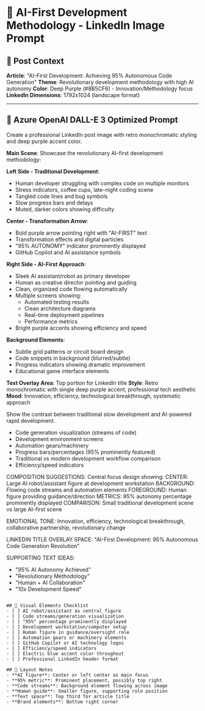 # 🤖 AI-First Development Methodology - LinkedIn Image Prompt

## 🎯 Post Context

**Article**: "AI-First Development: Achieving 95% Autonomous Code Generation"
**Theme**: Revolutionary development methodology with high AI autonomy
**Color**: Deep Purple (#8B5CF6) - Innovation/Methodology focus
**LinkedIn Dimensions**: 1792x1024 (landscape format)

---

## 📝 Azure OpenAI DALL-E 3 Optimized Prompt

Create a professional LinkedIn post image with retro monochromatic styling and deep purple accent color.

**Main Scene**: Showcase the revolutionary AI-first development methodology:

**Left Side - Traditional Development**:

- Human developer struggling with complex code on multiple monitors
- Stress indicators, coffee cups, late-night coding scene
- Tangled code lines and bug symbols
- Slow progress bars and delays
- Muted, darker colors showing difficulty

**Center - Transformation Arrow**:

- Bold purple arrow pointing right with "AI-FIRST" text
- Transformation effects and digital particles
- "95% AUTONOMY" indicator prominently displayed
- GitHub Copilot and AI assistance symbols

**Right Side - AI-First Approach**:

- Sleek AI assistant/robot as primary developer
- Human as creative director pointing and guiding
- Clean, organized code flowing automatically
- Multiple screens showing:
  - Automated testing results
  - Clean architecture diagrams
  - Real-time deployment pipelines
  - Performance metrics
- Bright purple accents showing efficiency and speed

**Background Elements**:

- Subtle grid patterns or circuit board design
- Code snippets in background (blurred/subtle)
- Progress indicators showing dramatic improvement
- Educational game interface elements

**Text Overlay Area**: Top portion for LinkedIn title
**Style**: Retro monochromatic with single deep purple accent, professional tech aesthetic
**Mood**: Innovation, efficiency, technological breakthrough, systematic approach

Show the contrast between traditional slow development and AI-powered rapid development.

- Code generation visualization (streams of code)
- Development environment screens
- Automation gears/machinery
- Progress bars/percentages (95% prominently featured)
- Traditional vs modern development workflow comparison
- Efficiency/speed indicators

COMPOSITION SUGGESTIONS:
Central focus design showing:
CENTER: Large AI robot/assistant figure at development workstation
BACKGROUND: Flowing code streams and automation elements
FOREGROUND: Human figure providing guidance/direction
METRICS: 95% autonomy percentage prominently displayed
COMPARISON: Small traditional development scene vs large AI-first scene

EMOTIONAL TONE:
Innovation, efficiency, technological breakthrough, collaborative partnership, revolutionary change

LINKEDIN TITLE OVERLAY SPACE:
"AI-First Development: 95% Autonomous Code Generation Revolution"

SUPPORTING TEXT IDEAS:

- "95% AI Autonomy Achieved"
- "Revolutionary Methodology"
- "Human + AI Collaboration"
- "10x Development Speed"

```

## 🎨 Visual Elements Checklist
- [ ] AI robot/assistant as central figure
- [ ] Code streams/generation visualization
- [ ] "95%" percentage prominently displayed
- [ ] Development workstation/computer setup
- [ ] Human figure in guidance/oversight role
- [ ] Automation gears or machinery elements
- [ ] GitHub Copilot or AI technology logos
- [ ] Efficiency/speed indicators
- [ ] Electric blue accent color throughout
- [ ] Professional LinkedIn header format

## 📐 Layout Notes
- **AI figure**: Center or left center as main focus
- **95% metric**: Prominent placement, possibly top right
- **Code streams**: Background element flowing across image
- **Human guide**: Smaller figure, supporting role position
- **Text space**: Top third for article title
- **Brand elements**: Bottom right corner
```
